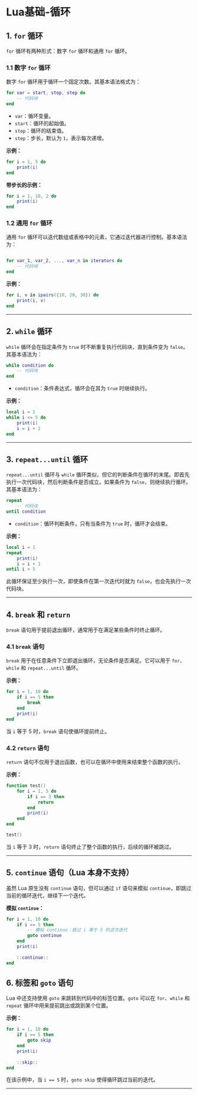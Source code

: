 # Lua基础-循环

## 1. **`for` 循环**

`for` 循环有两种形式：数字 `for` 循环和通用 `for` 循环。

### 1.1 **数字 `for` 循环**

数字 `for` 循环用于循环一个固定次数。其基本语法格式为：

```lua
for var = start, stop, step do
    -- 代码块
end
```

- `var`：循环变量。
- `start`：循环的起始值。
- `stop`：循环的结束值。
- `step`：步长，默认为 `1`，表示每次递增。

**示例：**

```lua
for i = 1, 5 do
    print(i)
end
```


**带步长的示例：**

```lua
for i = 1, 10, 2 do
    print(i)
end
```

### 1.2 **通用 `for` 循环**

通用 `for` 循环可以迭代数组或表格中的元素，它通过迭代器进行控制。基本语法为：

```lua

for var_1, var_2, ..., var_n in iterators do
    -- 代码块
end
```

**示例：**

```lua
for i, v in ipairs({10, 20, 30}) do
    print(i, v)
end
```


---

## 2. **`while` 循环**

`while` 循环会在指定条件为 `true` 时不断重复执行代码块，直到条件变为 `false`。其基本语法为：

```lua
while condition do
    -- 代码块
end
```

- `condition`：条件表达式，循环会在其为 `true` 时继续执行。

**示例：**

```lua
local i = 1
while i <= 5 do
    print(i)
    i = i + 1
end
```

---

## 3. **`repeat...until` 循环**

`repeat...until` 循环与 `while` 循环类似，但它的判断条件在循环的末尾。即首先执行一次代码块，然后判断条件是否成立。如果条件为 `false`，则继续执行循环。其基本语法为：

```lua
repeat
    -- 代码块
until condition
```

- `condition`：循环判断条件，只有当条件为 `true` 时，循环才会结束。

**示例：**

```lua
local i = 1
repeat
    print(i)
    i = i + 1
until i > 5
```


此循环保证至少执行一次，即使条件在第一次迭代时就为 `false`，也会先执行一次代码块。

---

## 4. **`break` 和 `return`**

`break` 语句用于提前退出循环，通常用于在满足某些条件时终止循环。

### 4.1 **`break` 语句**

`break` 用于在任意条件下立即退出循环，无论条件是否满足。它可以用于 `for`、`while` 和 `repeat...until` 循环。

**示例：**

```lua
for i = 1, 10 do
    if i == 5 then
        break
    end
    print(i)
end
```


当 `i` 等于 5 时，`break` 语句使循环提前终止。

### 4.2 **`return` 语句**

`return` 语句不仅用于退出函数，也可以在循环中使用来结束整个函数的执行。

**示例：**

```lua
function test()
    for i = 1, 5 do
        if i == 3 then
            return
        end
        print(i)
    end
end

test()
```


当 `i` 等于 3 时，`return` 语句终止了整个函数的执行，后续的循环被跳过。

---

## 5. **`continue` 语句（Lua 本身不支持）**

虽然 Lua 原生没有 `continue` 语句，但可以通过 `if` 语句来模拟 `continue`，即跳过当前的循环迭代，继续下一个迭代。

**模拟 `continue`：**

```lua
for i = 1, 10 do
    if i == 5 then
        -- 模拟 continue：跳过 i 等于 5 的这次迭代
        goto continue
    end
    print(i)
    
    ::continue::
end
```


## 6. **标签和 `goto` 语句**

Lua 中还支持使用 `goto` 来跳转到代码中的标签位置。`goto` 可以在 `for`、`while` 和 `repeat` 循环中用来提前跳出或跳到某个位置。

**示例：**

```lua
for i = 1, 10 do
    if i == 5 then
        goto skip
    end
    print(i)
    
    ::skip::
end
```

在该示例中，当 `i == 5` 时，`goto skip` 使得循环跳过当前的迭代。

---
